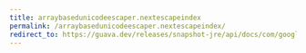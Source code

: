 ```yaml
---
title: arraybasedunicodeescaper.nextescapeindex
permalink: /arraybasedunicodeescaper.nextescapeindex/
redirect_to: https://guava.dev/releases/snapshot-jre/api/docs/com/google/common/escape/ArrayBasedUnicodeEscaper.html#nextEscapeIndex-java.lang.CharSequence-int-int-
---
```

